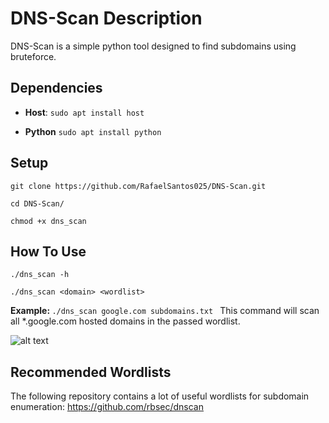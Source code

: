 # DNS-Scan Description
DNS-Scan is a simple python tool designed to find subdomains using bruteforce.

## Dependencies

* <b>Host</b>:
    ```sudo apt install host```
    
* <b>Python</b>
    ```sudo apt install python```

## Setup

```git clone https://github.com/RafaelSantos025/DNS-Scan.git```

```cd DNS-Scan/```

```chmod +x dns_scan```

## How To Use

```./dns_scan -h```

```./dns_scan <domain> <wordlist>```

<b>Example: </b> ```./dns_scan google.com subdomains.txt ```
This command will scan all *.google.com hosted domains in the passed wordlist.

![alt text](https://i.ibb.co/yN7krfs/running-dns-scan.png)

## Recommended Wordlists

The following repository contains a lot of useful wordlists for subdomain enumeration: https://github.com/rbsec/dnscan
